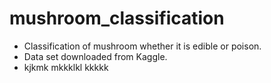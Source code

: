 # mushroom_classification
- Classification of mushroom whether it is edible or poison.
- Data set downloaded from Kaggle.
- kjkmk
mkkklkl
kkkkk
